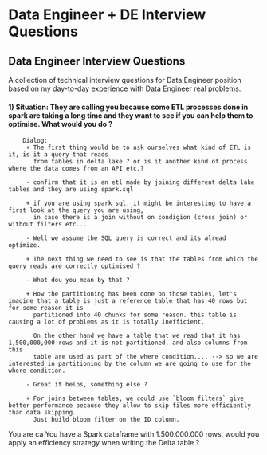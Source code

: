 # Data Engineer + DE Interview Questions

## Data Engineer Interview Questions
A collection of technical interview questions for Data Engineer position based on my day-to-day experience with Data Engineer real problems.




#### 1) Situation: They are calling you because some ETL processes done in spark are taking a long time and they want to see if you can help them to optimise. What would you do ?
				  
	    Dialog: 	   
		 + The first thing would be to ask ourselves what kind of ETL is it, is it a query that reads
		   from tables in delta lake ? or is it another kind of process where the data comes from an API etc.? 
				   
		 - confirm that it is an etl made by joining different delta lake tables and they are using spark.sql
				   
		 + if you are using spark sql, it might be interesting to have a first look at the query you are using,
   		   in case there is a join without on condigion (cross join) or without filters etc...
					 
		 - Well we assume the SQL query is correct and its alread optimize.
				   
		 + The next thing we need to see is that the tables from which the query reads are correctly optimised ?
				   
		 - What dou you mean by that ?
				   
		 + How the partitioning has been done on those tables, let's imagine that a table is just a reference table that has 40 rows but for some reason it is
		   partitioned into 40 chunks for some reason. this table is causing a lot of problems as it is totally inefficient.

           On the other hand we have a table that we read that it has 1,500,000,000 rows and it is not partitioned, and also columns from this
	       table are used as part of the where condition.... --> so we are interested in partitioning by the column we are going to use for the where condition. 
				   
		 - Great it helps, something else ?
				  
         + For joins between tables, we could use `bloom filters` give better performance because they allow to skip files more efficiently than data skipping.
		   Just build bloom filter on the ID column.
					 
					 
					 
				  
 You are ca You have a Spark dataframe with 1.500.000.000 rows,  would you apply an efficiency strategy when writing the Delta table ? 

